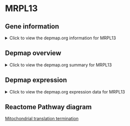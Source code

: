 <h1>MRPL13</h1>

<h2>Gene information</h2>
<details>
  <summary>Click to view the depmap.org information for MRPL13</summary>
  <iframe src="https://depmap.org/portal/gene/MRPL13?tab=about" style="border:none;width:100%;height:800px"></iframe>
</details>

<h2>Depmap overview</h2>
<details>
  <summary>Click to view the depmap.org summary for MRPL13</summary>
  <iframe src="https://depmap.org/portal/gene/MRPL13?tab=overview" style="border:none;width:100%;height:800px"></iframe>
</details>

<h2>Depmap expression</h2>
<details>
  <summary>Click to view the depmap.org expression data for MRPL13</summary>
  <iframe src="https://depmap.org/portal/gene/MRPL13?tab=characterization" style="border:none;width:100%;height:800px"></iframe>
</details>



<h2>Reactome Pathway diagram</h2>
<a href="https://reactome.org/PathwayBrowser/#/R-HSA-5419276">Mitochondrial translation termination</a>



